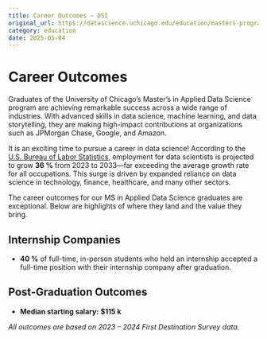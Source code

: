 ```yaml
---
title: Career Outcomes – DSI
original_url: https://datascience.uchicago.edu/education/masters-programs/ms-in-applied-data-science/career-outcomes
category: education
date: 2025-05-04
---
```


# Career Outcomes

Graduates of the University of Chicago’s Master’s in Applied Data Science program are achieving remarkable success across a wide range of industries. With advanced skills in data science, machine learning, and data storytelling, they are making high-impact contributions at organizations such as JPMorgan Chase, Google, and Amazon.

It is an exciting time to pursue a career in data science! According to the [U.S. Bureau of Labor Statistics](https://www.bls.gov/ooh/math/data-scientists.htm), employment for data scientists is projected to grow **36 %** from 2023 to 2033—far exceeding the average growth rate for all occupations. This surge is driven by expanded reliance on data science in technology, finance, healthcare, and many other sectors.

The career outcomes for our MS in Applied Data Science graduates are exceptional. Below are highlights of where they land and the value they bring.

## Internship Companies
* **40 %** of full-time, in-person students who held an internship accepted a full-time position with their internship company after graduation.

## Post-Graduation Outcomes
* **Median starting salary:** **\$115 k**

*All outcomes are based on 2023 – 2024 First Destination Survey data.*
